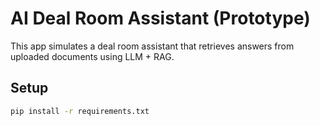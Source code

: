 # AI Deal Room Assistant (Prototype)

This app simulates a deal room assistant that retrieves answers from uploaded documents using LLM + RAG.

## Setup

```bash
pip install -r requirements.txt
